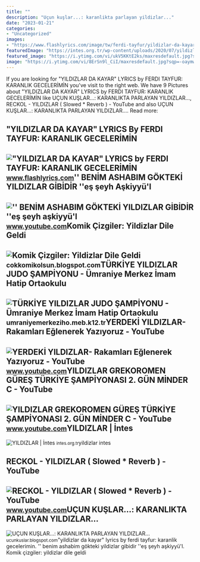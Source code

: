 ```yaml
---
title: ""
description: "Uçun kuşlar...: karanlikta parlayan yildizlar..."
date: "2023-01-21"
categories:
- "Uncategorized"
images:
- "https://www.flashlyrics.com/image/tw/ferdi-tayfur/yildizlar-da-kayar-76"
featuredImage: "https://intes.org.tr/wp-content/uploads/2020/07/yildizlar.jpg"
featured_image: "https://i.ytimg.com/vi/ukV5KKtE2ks/maxresdefault.jpg?sqp=-oaymwEmCIAKENAF8quKqQMa8AEB-AH-CYAC0AWKAgwIABABGGUgUShFMA8=&amp;rs=AOn4CLBgyY6sJpM60g55cp3REZiIvNKI2Q"
image: "https://i.ytimg.com/vi/8ErSn9l_CiI/maxresdefault.jpg?sqp=-oaymwEmCIAKENAF8quKqQMa8AEB-AH-DoACuAiKAgwIABABGH8gEygfMA8=&amp;rs=AOn4CLDyTmfEdCVNwRKFYvFI3ISE-g85Zw"
---
```


If you are looking for "YILDIZLAR DA KAYAR" LYRICS by FERDI TAYFUR: KARANLIK GECELERİMİN you've visit to the right web. We have 9 Pictures about "YILDIZLAR DA KAYAR" LYRICS by FERDI TAYFUR: KARANLIK GECELERİMİN like UÇUN KUŞLAR...: KARANLIKTA PARLAYAN YILDIZLAR..., RECKOL - YILDIZLAR ( Slowed \* Reverb ) - YouTube and also UÇUN KUŞLAR...: KARANLIKTA PARLAYAN YILDIZLAR.... Read more:

"YILDIZLAR DA KAYAR" LYRICS By FERDI TAYFUR: KARANLIK GECELERİMİN
-----------------------------------------------------------------

 !["YILDIZLAR DA KAYAR" LYRICS by FERDI TAYFUR: KARANLIK GECELERİMİN](https://www.flashlyrics.com/image/tw/ferdi-tayfur/yildizlar-da-kayar-76) <small>www.flashlyrics.com</small>'' BENİM ASHABIM GÖKTEKİ YILDIZLAR GİBİDİR ''eş şeyh Aşkiyyü'l
--------------------------------------------------------------

 !['' BENİM ASHABIM GÖKTEKİ YILDIZLAR GİBİDİR ''eş şeyh aşkiyyü'l](https://i.ytimg.com/vi/8ErSn9l_CiI/maxresdefault.jpg?sqp=-oaymwEmCIAKENAF8quKqQMa8AEB-AH-DoACuAiKAgwIABABGH8gEygfMA8=&rs=AOn4CLDyTmfEdCVNwRKFYvFI3ISE-g85Zw) <small>www.youtube.com</small>Komik Çizgiler: Yildizlar Dile Geldi
------------------------------------

 ![Komik Çizgiler: Yildizlar Dile Geldi](https://1.bp.blogspot.com/-G8zsHT9L9Rs/VvL4j05FTZI/AAAAAAAAAsM/t4vANavbhd4ndbo1JqSEl8MMXXJrqT8NQ/s1600/uzay.jpg) <small>cokkomikolsun.blogspot.com</small>TÜRKİYE YILDIZLAR JUDO ŞAMPİYONU - Ümraniye Merkez İmam Hatip Ortaokulu
-----------------------------------------------------------------------

 ![TÜRKİYE YILDIZLAR JUDO ŞAMPİYONU - Ümraniye Merkez İmam Hatip Ortaokulu](https://umraniyemerkeziho.meb.k12.tr/meb_iys_dosyalar/34/21/735380/resimler/2021_12/k_31154401_Sunu1.jpg) <small>umraniyemerkeziho.meb.k12.tr</small>YERDEKİ YILDIZLAR- Rakamları Eğlenerek Yazıyoruz - YouTube
----------------------------------------------------------

 ![YERDEKİ YILDIZLAR- Rakamları Eğlenerek Yazıyoruz - YouTube](https://i.ytimg.com/vi/N9voLes6Z2g/maxresdefault.jpg) <small>www.youtube.com</small>YILDIZLAR GREKOROMEN GÜREŞ TÜRKİYE ŞAMPİYONASI 2. GÜN MİNDER C - YouTube
------------------------------------------------------------------------

 ![YILDIZLAR GREKOROMEN GÜREŞ TÜRKİYE ŞAMPİYONASI 2. GÜN MİNDER C - YouTube](https://i.ytimg.com/vi/5UQSl6D017g/maxresdefault.jpg) <small>www.youtube.com</small>YILDIZLAR | İntes
-----------------

 ![YILDIZLAR | İntes](https://intes.org.tr/wp-content/uploads/2020/07/yildizlar.jpg) <small>intes.org.tr</small>yildizlar intes

RECKOL - YILDIZLAR ( Slowed \* Reverb ) - YouTube
-------------------------------------------------

 ![RECKOL - YILDIZLAR ( Slowed * Reverb ) - YouTube](https://i.ytimg.com/vi/ukV5KKtE2ks/maxresdefault.jpg?sqp=-oaymwEmCIAKENAF8quKqQMa8AEB-AH-CYAC0AWKAgwIABABGGUgUShFMA8=&rs=AOn4CLBgyY6sJpM60g55cp3REZiIvNKI2Q) <small>www.youtube.com</small>UÇUN KUŞLAR...: KARANLIKTA PARLAYAN YILDIZLAR...
------------------------------------------------

 ![UÇUN KUŞLAR...: KARANLIKTA PARLAYAN YILDIZLAR...](https://2.bp.blogspot.com/-xUCSMxfEZJs/V2FId5uehYI/AAAAAAAAC5w/TGxpVQ9V37QRxLlPIVF70E1Chr--g676wCLcB/s1600/en-guzel-yildiz-resimleri-14-1024x640.jpg) <small>ucunkuslar.blogspot.com</small>"yildizlar da kayar" lyrics by ferdi tayfur: karanlik geceleri̇mi̇n. '' beni̇m ashabim gökteki̇ yildizlar gi̇bi̇di̇r ''eş şeyh aşkiyyü'l. Komik çizgiler: yildizlar dile geldi
